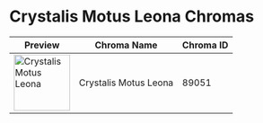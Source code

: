 # Crystalis Motus Leona Chromas

| Preview | Chroma Name | Chroma ID |
|---|---|---|
| <img src='https://raw.communitydragon.org/latest/plugins/rcp-be-lol-game-data/global/default/v1/champion-chroma-images/89/89051.png' alt='Crystalis Motus Leona' width='100'> | Crystalis Motus Leona | 89051 |
